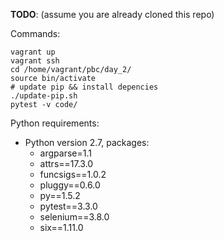 **TODO**: (assume you are already cloned this repo)

Commands:
```
vagrant up
vagrant ssh
cd /home/vagrant/pbc/day_2/
source bin/activate
# update pip && install depencies
./update-pip.sh
pytest -v code/
```

Python requirements:

- Python version 2.7, packages:
  * argparse=1.1
  * attrs==17.3.0 
  * funcsigs==1.0.2
  * pluggy==0.6.0
  * py==1.5.2
  * pytest==3.3.0
  * selenium==3.8.0
  * six==1.11.0
